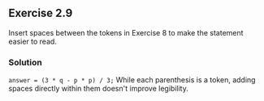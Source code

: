 ## Exercise 2.9
Insert spaces between the tokens in Exercise 8 to make the statement easier to read.

### Solution
`answer = (3 * q - p * p) / 3;`
While each parenthesis is a token, adding spaces directly within them doesn't improve legibility.